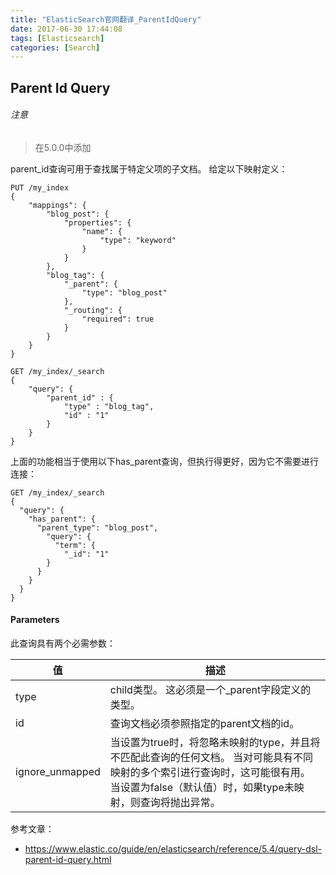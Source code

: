 ```yaml
---
title: "ElasticSearch官网翻译_ParentIdQuery"
date: 2017-06-30 17:44:08
tags: [Elasticsearch]
categories: [Search]
---
```


## Parent Id Query

###### 注意

> 在5.0.0中添加

parent_id查询可用于查找属于特定父项的子文档。 给定以下映射定义：

```
PUT /my_index
{
    "mappings": {
        "blog_post": {
            "properties": {
                "name": {
                    "type": "keyword"
                }
            }
        },
        "blog_tag": {
            "_parent": {
                "type": "blog_post"
            },
            "_routing": {
                "required": true
            }
        }
    }
}
```

```
GET /my_index/_search
{
    "query": {
        "parent_id" : {
            "type" : "blog_tag",
            "id" : "1"
        }
    }
}
```

上面的功能相当于使用以下has_parent查询，但执行得更好，因为它不需要进行连接：

```
GET /my_index/_search
{
  "query": {
    "has_parent": {
      "parent_type": "blog_post",
        "query": {
          "term": {
            "_id": "1"
        }
      }
    }
  }
}
```

#### Parameters

此查询具有两个必需参数：

值|描述
---|---
type|child类型。 这必须是一个_parent字段定义的类型。
id|查询文档必须参照指定的parent文档的id。
ignore_unmapped|当设置为true时，将忽略未映射的type，并且将不匹配此查询的任何文档。 当对可能具有不同映射的多个索引进行查询时，这可能很有用。 当设置为false（默认值）时，如果type未映射，则查询将抛出异常。

参考文章：

- https://www.elastic.co/guide/en/elasticsearch/reference/5.4/query-dsl-parent-id-query.html
